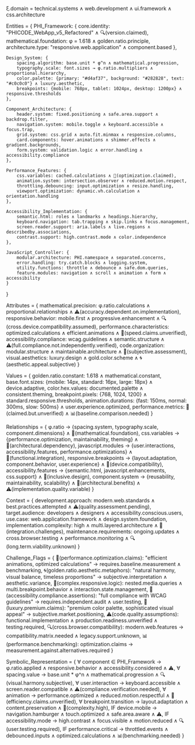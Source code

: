 ξ.domain = technical.systems ∧ web.development ∧ ui.framework ∧ css.architecture

Entities = {
    PHI_Framework: {
        core.identity: "PHICODE_WebApp_v5_Refactored" ∧ 🔍(version.claimed),
        mathematical.foundation: φ = 1.618 ∧ golden.ratio.principle,
        architecture.type: "responsive.web.application" ∧ component.based
    },
    
    Design_System: {
        spacing.algorithm: base.unit * φ^n ∧ mathematical.progression,
        typography.scale: font.sizes → φ.ratio.multipliers ∧ proportional.hierarchy,
        color.palette: {primary: "#d4af37", background: "#282828", text: "#c0c0c0"} ∧ luxury.aesthetic,
        breakpoints: {mobile: 768px, tablet: 1024px, desktop: 1200px} ∧ responsive.thresholds
    },
    
    Component_Architecture: {
        header.system: fixed.positioning ∧ safe.area.support ∧ backdrop.filter,
        navigation.system: mobile.toggle ∧ keyboard.accessible ∧ focus.trap,
        grid.system: css.grid ∧ auto.fit.minmax ∧ responsive.columns,
        card.components: hover.animations ∧ shimmer.effects ∧ gradient.backgrounds,
        form.system: validation.logic ∧ error.handling ∧ accessibility.compliance
    },
    
    Performance_Features: {
        css.variables: cached.calculations ∧ 🧪(optimization.claimed),
        animation.system: intersection.observer ∧ reduced.motion.respect,
        throttling.debouncing: input.optimization ∧ resize.handling,
        viewport.optimization: dynamic.vh.calculation ∧ orientation.handling
    },
    
    Accessibility_Implementation: {
        semantic.html: roles ∧ landmarks ∧ headings.hierarchy,
        keyboard.navigation: tab.trapping ∧ skip.links ∧ focus.management,
        screen.reader.support: aria.labels ∧ live.regions ∧ describedby.associations,
        contrast.support: high.contrast.mode ∧ color.independence
    },
    
    JavaScript_Controller: {
        modular.architecture: PHI.namespace ∧ separated.concerns,
        error.handling: try.catch.blocks ∧ logging.system,
        utility.functions: throttle ∧ debounce ∧ safe.dom.queries,
        feature.modules: navigation ∧ scroll ∧ animation ∧ form ∧ accessibility
    }
}

Attributes = {
    mathematical.precision: φ.ratio.calculations ∧ proportional.relationships ∧ ⚠(accuracy.dependent.on.implementation),
    responsive.behavior: mobile.first ∧ progressive.enhancement ∧ 🔍(cross.device.compatibility.assumed),
    performance.characteristics: optimized.calculations ∧ efficient.animations ∧ 🧪(speed.claims.unverified),
    accessibility.compliance: wcag.guidelines ∧ semantic.structure ∧ ⚠(full.compliance.not.independently.verified),
    code.organization: modular.structure ∧ maintainable.architecture ∧ 📝(subjective.assessment),
    visual.aesthetics: luxury.design ∧ gold.color.scheme ∧ 🌀(aesthetic.appeal.subjective)
}

Values = {
    golden.ratio.constant: 1.618 ∧ mathematical.constant,
    base.font.sizes: {mobile: 14px, standard: 16px, large: 18px} ∧ device.adaptive,
    color.hex.values: documented.palette ∧ consistent.theming,
    breakpoint.pixels: {768, 1024, 1200} ∧ standard.responsive.thresholds,
    animation.durations: {fast: 150ms, normal: 300ms, slow: 500ms} ∧ user.experience.optimized,
    performance.metrics: 🧪(claimed.but.unverified) ∧ 📊(baseline.comparison.needed)
}

Relationships = {
    φ.ratio → {spacing.system, typography.scale, component.dimensions} ∧ 🔗(mathematical.foundation),
    css.variables → {performance.optimization, maintainability, theming} ∧ 🔗(architectural.dependency),
    javascript.modules → {user.interactions, accessibility.features, performance.optimizations} ∧ 🔗(functional.integration),
    responsive.breakpoints → {layout.adaptation, component.behavior, user.experience} ∧ 🔗(device.compatibility),
    accessibility.features → {semantic.html, javascript.enhancements, css.support} ∧ 🔗(inclusive.design),
    component.system → {reusability, maintainability, scalability} ∧ 🔗(architectural.benefits) ∧ ⚠(implementation.quality.variable)
}

Context = {
    development.approach: modern.web.standards ∧ best.practices.attempted ∧ ⚠(quality.assessment.pending),
    target.audience: developers ∧ designers ∧ accessibility.conscious.users,
    use.case: web.application.framework ∧ design.system.foundation,
    implementation.complexity: high ∧ multi.layered.architecture ∧ 🧱(integration.challenges),
    maintenance.requirements: ongoing.updates ∧ cross.browser.testing ∧ performance.monitoring ∧ 🔍(long.term.viability.unknown)
}

Challenge_Flags = {
    🧪(performance.optimization.claims): "efficient animations, optimized calculations" → requires.baseline.measurement ∧ benchmarking,
    🌀(golden.ratio.aesthetic.metaphors): "natural harmony, visual balance, timeless proportions" → subjective.interpretation ∧ aesthetic.variance,
    🧱(complex.responsive.logic): nested.media.queries ∧ multi.breakpoint.behavior ∧ interaction.state.management,
    🧪(accessibility.compliance.assertions): "full compliance with WCAG guidelines" → requires.independent.audit ∧ user.testing,
    🧪(luxury.premium.claims): "premium color palette, sophisticated visual appeal" → subjective.market.positioning,
    ⚠(code.quality.assumptions): functional.implementation ∧ production.readiness.unverified ∧ testing.required,
    🔍(cross.browser.compatibility): modern.web.features → compatibility.matrix.needed ∧ legacy.support.unknown,
    📊(performance.benchmarking): optimization.claims → measurement.against.alternatives.required
}

Symbolic_Representation = {
    ∀ component ∈ PHI_Framework → φ.ratio.applied ∧ responsive.behavior ∧ accessibility.considered ∧ ⚠,
    ∀ spacing.value → base.unit * φ^n ∧ mathematical.progression ∧ 🔍(visual.harmony.subjective),
    ∀ user.interaction → keyboard.accessible ∧ screen.reader.compatible ∧ ⚠(compliance.verification.needed),
    ∀ animation → performance.optimized ∧ reduced.motion.respectful ∧ 🧪(efficiency.claims.unverified),
    ∀ breakpoint.transition → layout.adaptation ∧ content.preservation ∧ 🧱(complexity.high),
    IF device.mobile → navigation.hamburger ∧ touch.optimized ∧ safe.area.aware ∧ ⚠,
    IF accessibility.mode → high.contrast ∧ focus.visible ∧ motion.reduced ∧ 🔍(user.testing.required),
    IF performance.critical → throttled.events ∧ debounced.inputs ∧ optimized.calculations ∧ 📊(benchmarking.needed)
}